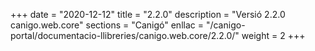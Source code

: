 +++
date        = "2020-12-12"
title       = "2.2.0"
description = "Versió 2.2.0 canigo.web.core"
sections    = "Canigó"
enllac		= "/canigo-portal/documentacio-llibreries/canigo.web.core/2.2.0/"
weight		= 2
+++
